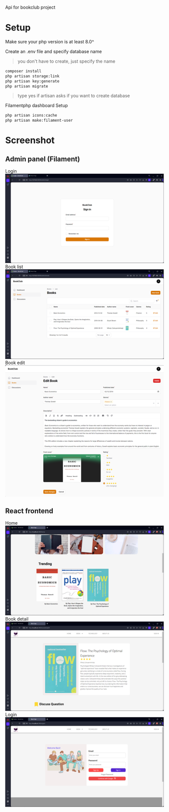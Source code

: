 Api for bookclub project

# Setup
Make sure your php version is at least 8.0^

Create an .env file and specify database name
> you don't have to create, just specify the name

```shell
composer install
php artisan storage:link
php artisan key:generate
php artisan migrate
```
> type yes if artisan asks if you want to create database

Filamentphp dashboard Setup
```shell
php artisan icons:cache
php artisan make:filament-user
```

# Screenshot
## Admin panel (Filament)
Login
![login](./sample-images/login.png)
Book list
![booklist](./sample-images/booklist.png)
Book edit
![bookedit](./sample-images/bookedit.png)

## React frontend
Home
![react-home](./sample-images/react-home.png)
Book detail
![bookdetail](./sample-images/bookdetail.png)
Login 
![react-login](./sample-images/react-login.png)
